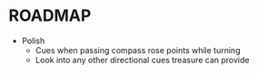 # ROADMAP
- Polish
  - Cues when passing compass rose points while turning
  - Look into any other directional cues treasure can provide
